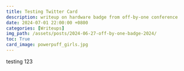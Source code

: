 ```yaml
---
title: Testing Twitter Card
description: writeup on hardware badge from off-by-one conference
date: 2024-07-01 22:00:00 +0800
categories: [Writeups]
img_path: /assets/posts/2024-06-27-off-by-one-badge-2024/
toc: True
card_image: powerpuff_girls.jpg
---
```


testing 123
